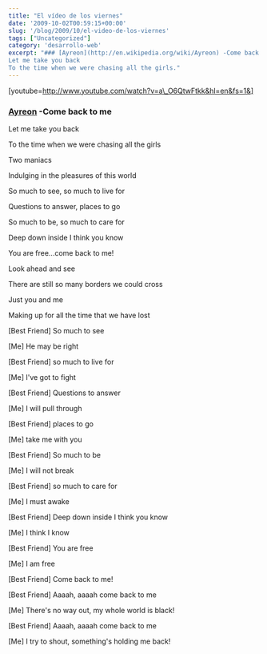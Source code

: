```yaml
---
title: "El vídeo de los viernes"
date: '2009-10-02T00:59:15+00:00'
slug: '/blog/2009/10/el-video-de-los-viernes'
tags: ["Uncategorized"]
category: 'desarrollo-web'
excerpt: "### [Ayreon](http://en.wikipedia.org/wiki/Ayreon) -Come back to me
Let me take you back
To the time when we were chasing all the girls."
---
```

[youtube=http://www.youtube.com/watch?v=a\_O6QtwFtkk&hl=en&fs=1&]

### [Ayreon](http://en.wikipedia.org/wiki/Ayreon) -Come back to me

Let me take you back

To the time when we were chasing all the girls

Two maniacs

Indulging in the pleasures of this world

So much to see, so much to live for

Questions to answer, places to go

So much to be, so much to care for

Deep down inside I think you know

You are free...come back to me!

Look ahead and see

There are still so many borders we could cross

Just you and me

Making up for all the time that we have lost

[Best Friend] So much to see

[Me] He may be right

[Best Friend] so much to live for

[Me] I've got to fight

[Best Friend] Questions to answer

[Me] I will pull through

[Best Friend] places to go

[Me] take me with you

[Best Friend] So much to be

[Me] I will not break

[Best Friend] so much to care for

[Me] I must awake

[Best Friend] Deep down inside I think you know

[Me] I think I know

[Best Friend] You are free

[Me] I am free

[Best Friend] Come back to me!

[Best Friend] Aaaah, aaaah come back to me

[Me] There's no way out, my whole world is black!

[Best Friend] Aaaah, aaaah come back to me

[Me] I try to shout, something's holding me back!
